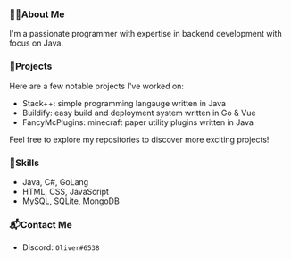 ### 👨‍💻About Me
I'm a passionate programmer with expertise in backend development with focus on Java.<br>

### 🚀Projects
Here are a few notable projects I've worked on:

 - Stack++: simple programming langauge written in Java
 - Buildify: easy build and deployment system written in Go & Vue
 - FancyMcPlugins: minecraft paper utility plugins written in Java

Feel free to explore my repositories to discover more exciting projects!

### 🔭Skills
 - Java, C#, GoLang
 - HTML, CSS, JavaScript
 - MySQL, SQLite, MongoDB

### 📬Contact Me
 - Discord: `Oliver#6538`
